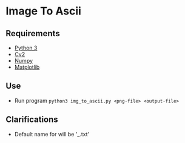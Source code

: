 # Image To Ascii

## Requirements

- [Python 3](https://www.python.org/)
- [Cv2](https://opencv.org)
- [Numpy](https://numpy.org/)
- [Matplotlib](https://matplotlib.org/)

## Use

- Run program `python3 img_to_ascii.py <png-file> <output-file>`

## Clarifications

- Default name for <output-file> will be '_.txt'
